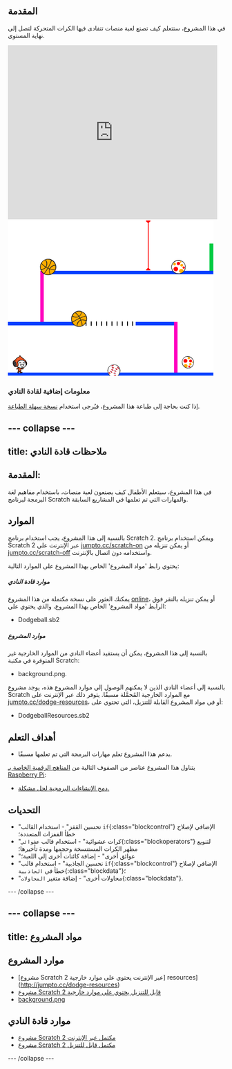 ## المقدمة

في هذا المشروع، ستتعلم كيف تصنع لعبة منصات تتفادى فيها الكرات المتحركة لتصل إلى نهاية المستوى.

<div class="scratch-preview">
  <iframe allowtransparency="true" width="485" height="402" src="https://scratch.mit.edu/projects/embed/39740618/?autostart=false" frameborder="0"></iframe>
  <img src="images/dodge-final.png">
</div>

### معلومات إضافية لقادة النادي

إذا كنت بحاجة إلى طباعة هذا المشروع، فيُرجى استخدام [نسخة سهلة الطباعة](https://projects.raspberrypi.org/en/projects/dodgeball/print).


--- collapse ---
---
title: ملاحظات قادة النادي
---


## المقدمة:
في هذا المشروع، سيتعلم الأطفال كيف يصنعون لعبة منصات، باستخدام مفاهيم لغة البرمجة لبرنامج Scratch والمهارات التي تم تعلمها في المشاريع السابقة.

## الموارد
بالنسبة إلى هذا المشروع، يجب استخدام برنامج Scratch 2. ويمكن استخدام برنامج Scratch 2 عبر الإنترنت على [jumpto.cc/scratch-on](http://jumpto.cc/scratch-on) أو يمكن تنزيله من [jumpto.cc/scratch-off](http://jumpto.cc/scratch-off) واستخدامه دون اتصال بالإنترنت.

يحتوي رابط 'مواد المشروع' الخاص بهذا المشروع على الموارد التالية:

##### موارد قادة النادي

يمكنك العثور على نسخة مكتملة من هذا المشروع <a href="http://scratch.mit.edu/projects/39740618/#editor">online</a>، أو يمكن تنزيله بالنقر فوق الرابط 'مواد المشروع' الخاص بهذا المشروع، والذي يحتوي على:

+ Dodgeball.sb2

##### موارد المشروع

بالنسبة إلى هذا المشروع، يمكن أن يستفيد أعضاء النادي من الموارد الخارجية غير المتوفرة في مكتبة Scratch:

+ background.png.

بالنسبة إلى أعضاء النادي الذين لا يمكنهم الوصول إلى موارد المشروع هذه، يوجد مشروع Scratch مع الموارد الخارجية المُحمَّلة مسبقًا. يتوفر ذلك عبر الإنترنت على [jumpto.cc/dodge-resources](http://jumpto.cc/dodge-resources)، أو في مواد المشروع القابلة للتنزيل، التي تحتوي على:

+ DodgeballResources.sb2 

## أهداف التعلم
+ يدعم هذا المشروع تعلم مهارات البرمجة التي تم تعلمها مسبقًا.

يتناول هذا المشروع عناصر من الصفوف التالية من [المناهج الرقمية الخاصة بـ Raspberry Pi](http://rpf.io/curriculum):

+ [دمج الإنشاءات البرمجية لحل مشكلة.](https://www.raspberrypi.org/curriculum/programming/builder)

## التحديات
+ "تحسين القفز" - استخدام القالب `if`{:class="blockcontrol"} الإضافي لإصلاح خطأ القفزات المتعددة؛
+ "كرات عشوائية" - استخدام قالب `عشوائي`{:class="blockoperators"} لتنويع مظهر الكرات المستنسخة وحجمها ومدة تأخيرها؛
+ "عوائق أخرى" - إضافة كائنات أخرى إلى اللعبة؛
+ "تحسين الجاذبية" - استخدام قالب `if`{:class="blockcontrol"} الإضافي لإصلاح خطأ في `الجاذبية`{:class="blockdata"}؛
+ "محاولات أخرى" - إضافة متغير `المحاولات`{:class="blockdata"}.



--- /collapse ---


--- collapse ---
---
title: مواد المشروع
---
## موارد المشروع
* [مشروع Scratch 2 عبر الإنترنت يحتوي على موارد خارجية] resources](http://jumpto.cc/dodge-resources)
* [مشروع Scratch 2 قابل للتنزيل يحتوي على موارد خارجية](resources/DodgeballResources.sb2)
* [background.png](resources/background.png)

## موارد قادة النادي
* [مشروع Scratch 2 مكتمل عبر الإنترنت](http://scratch.mit.edu/projects/39740618/#editor)
* [مشروع Scratch 2 مكتمل قابل للتنزيل](resources/Dodgeball.sb2)

--- /collapse ---